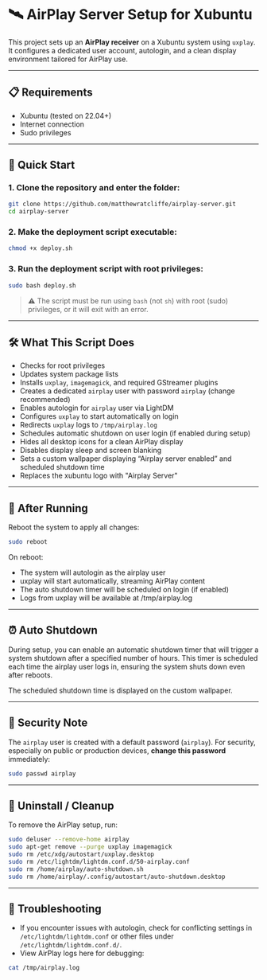 # 🛰️ AirPlay Server Setup for Xubuntu

This project sets up an **AirPlay receiver** on a Xubuntu system using `uxplay`. It configures a dedicated user account, autologin, and a clean display environment tailored for AirPlay use.

---

## 📋 Requirements

- Xubuntu (tested on 22.04+)
- Internet connection
- Sudo privileges

---

## 🚀 Quick Start

### 1. Clone the repository and enter the folder:

```bash
git clone https://github.com/matthewratcliffe/airplay-server.git
cd airplay-server
```

### 2. Make the deployment script executable:

```bash
chmod +x deploy.sh
```

### 3. Run the deployment script with root privileges:

```bash
sudo bash deploy.sh
```

> ⚠️ The script must be run using `bash` (not `sh`) with root (sudo) privileges, or it will exit with an error.

---

## 🛠️ What This Script Does

- Checks for root privileges
- Updates system package lists
- Installs `uxplay`, `imagemagick`, and required GStreamer plugins
- Creates a dedicated `airplay` user with password `airplay` (change recommended)
- Enables autologin for `airplay` user via LightDM
- Configures `uxplay` to start automatically on login
- Redirects `uxplay` logs to `/tmp/airplay.log`
- Schedules automatic shutdown on user login (if enabled during setup)
- Hides all desktop icons for a clean AirPlay display
- Disables display sleep and screen blanking
- Sets a custom wallpaper displaying “Airplay server enabled” and scheduled shutdown time
- Replaces the xubuntu logo with "Airplay Server"

---

## 🔁 After Running

Reboot the system to apply all changes:

```bash
sudo reboot
```

On reboot:

- The system will autologin as the airplay user
- uxplay will start automatically, streaming AirPlay content
- The auto shutdown timer will be scheduled on login (if enabled)
- Logs from uxplay will be available at /tmp/airplay.log

---

## ⏰ Auto Shutdown

During setup, you can enable an automatic shutdown timer that will trigger a system shutdown after a specified number of hours. This timer is scheduled each time the airplay user logs in, ensuring the system shuts down even after reboots.

The scheduled shutdown time is displayed on the custom wallpaper.

---

## 🔐 Security Note

The `airplay` user is created with a default password (`airplay`). For security, especially on public or production devices, **change this password** immediately:

```bash
sudo passwd airplay
```

---

## 🧹 Uninstall / Cleanup

To remove the AirPlay setup, run:

```bash
sudo deluser --remove-home airplay
sudo apt-get remove --purge uxplay imagemagick
sudo rm /etc/xdg/autostart/uxplay.desktop
sudo rm /etc/lightdm/lightdm.conf.d/50-airplay.conf
sudo rm /home/airplay/auto-shutdown.sh
sudo rm /home/airplay/.config/autostart/auto-shutdown.desktop
```

---

## 📝 Troubleshooting

- If you encounter issues with autologin, check for conflicting settings in `/etc/lightdm/lightdm.conf` or other files under `/etc/lightdm/lightdm.conf.d/`.
- View AirPlay logs here for debugging:

```bash
cat /tmp/airplay.log
```


